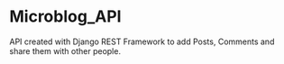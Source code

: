 # Microblog_API
API created with Django REST Framework to add Posts, Comments and share them with other people.
